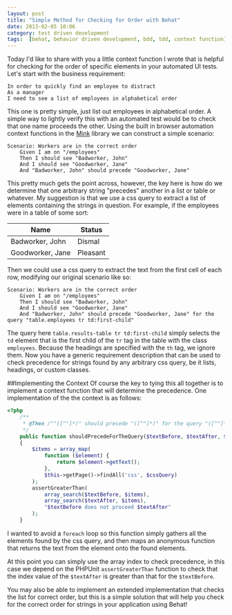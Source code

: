 ```yaml
---
layout: post
title: "Simple Method for Checking for Order with Behat"
date: 2013-02-05 10:06
category: test driven development
tags:  [behat, behavior driven development, bdd, tdd, context function]
---
```

Today I'd like to share with you a little context function I wrote that is helpful for checking for the order of specific elements in your automated UI tests. Let's start with the business requirement:

    In order to quickly find an employee to distract
    As a manager
    I need to see a list of employees in alphabetical order

This one is pretty simple, just list out employees in alphabetical order. A simple way to lightly verify this with an automated test would be to check that one name proceeds the other. Using the built in browser automation context functions in the [Mink](http://mink.behat.org/) library we can construct a simple scenario:

    Scenario: Workers are in the correct order
        Given I am on "/employees"
        Then I should see "Badworker, John"
        And I should see "Goodworker, Jane"
        And "Badworker, John" should precede "Goodworker, Jane"

This pretty much gets the point across, however, the key here is how do we determine that one arbitrary string "precedes" another in a list or table or whatever. My suggestion is that we use a css query to extract a list of elements containing the strings in question. For example, if the employees were in a table of some sort:

<table class="in-post">
<thead><tr><th>Name</th><th>Status</th></tr></thead>
<tbody>
<tr><td>Badworker, John</td><td>Dismal</td></tr>
<tr><td>Goodworker, Jane</td><td>Pleasant</td></tr>
</tbody>
</table>


Then we could use a css query to extract the text from the first cell of each row, modifying our original scenario like so:

    Scenario: Workers are in the correct order
        Given I am on "/employees"
        Then I should see "Badworker, John"
        And I should see "Goodworker, Jane"
        And "Badworker, John" should precede "Goodworker, Jane" for the query "table.employees tr td:first-child"

The query here `table.results-table tr td:first-child` simply selects the `td` element that is the first child of the `tr` tag in the table with the class `employees`. Because the headings are specified with the `th` tag, we ignore them. Now you have a generic requirement description that can be used to check precedence for strings found by any arbitrary css query, be it lists, headings, or custom classes.

##Implementing the Context
Of course the key to tying this all together is to implement a context function that will determine the precedence. One implementation of the the context is as follows:

```php
<?php
    /**
     * @Then /^"([^"]*)" should precede "([^"]*)" for the query "([^"]*)"$/
     */
    public function shouldPrecedeForTheQuery($textBefore, $textAfter, $cssQuery)
    {
        $items = array_map(
            function ($element) {
                return $element->getText();
            },
            $this->getPage()->findAll('css', $cssQuery)
        );
        assertGreaterThan(
            array_search($textBefore, $items),
            array_search($textAfter, $items),
            "$textBefore does not proceed $textAfter"
        );
    }
```

I wanted to avoid a `foreach` loop so this function simply gathers all the elements found by the css query, and then maps an anonymous function that returns the text from the element onto the found elements.

At this point you can simply use the array index to check precedence, in this case we depend on the PHPUnit `assertGreaterThan` function to check that the index value of the `$textAfter` is greater than that for the `$textBefore`.

You may also be able to implement an extended implementation that checks the list for correct order, but this is a simple solution that will help you check for the correct order for strings in your application using Behat!

